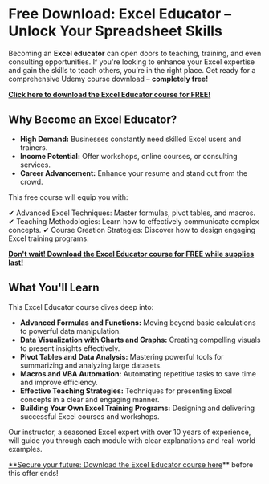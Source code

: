 # Free Download: Excel Educator – Unlock Your Spreadsheet Skills

Becoming an **Excel educator** can open doors to teaching, training, and even consulting opportunities. If you're looking to enhance your Excel expertise and gain the skills to teach others, you’re in the right place. Get ready for a comprehensive Udemy course download – **completely free!**

[**Click here to download the Excel Educator course for FREE!**](https://udemywork.com/excel-educator)

## Why Become an Excel Educator?

*   **High Demand:** Businesses constantly need skilled Excel users and trainers.
*   **Income Potential:** Offer workshops, online courses, or consulting services.
*   **Career Advancement:** Enhance your resume and stand out from the crowd.

This free course will equip you with:

✔ Advanced Excel Techniques: Master formulas, pivot tables, and macros.
✔ Teaching Methodologies: Learn how to effectively communicate complex concepts.
✔ Course Creation Strategies: Discover how to design engaging Excel training programs.

[**Don't wait! Download the Excel Educator course for FREE while supplies last!**](https://udemywork.com/excel-educator)

## What You'll Learn

This Excel Educator course dives deep into:

*   **Advanced Formulas and Functions:** Moving beyond basic calculations to powerful data manipulation.
*   **Data Visualization with Charts and Graphs:** Creating compelling visuals to present insights effectively.
*   **Pivot Tables and Data Analysis:** Mastering powerful tools for summarizing and analyzing large datasets.
*   **Macros and VBA Automation:** Automating repetitive tasks to save time and improve efficiency.
*   **Effective Teaching Strategies:** Techniques for presenting Excel concepts in a clear and engaging manner.
*   **Building Your Own Excel Training Programs:** Designing and delivering successful Excel courses and workshops.

Our instructor, a seasoned Excel expert with over 10 years of experience, will guide you through each module with clear explanations and real-world examples.

[**Secure your future: Download the Excel Educator course here](https://udemywork.com/excel-educator)** before this offer ends!
